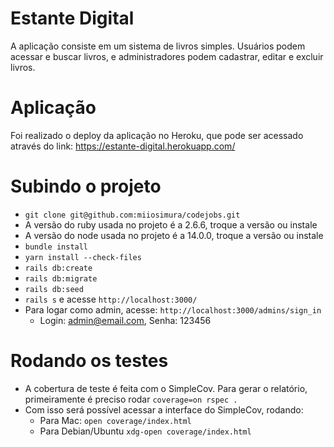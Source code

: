 # Estante Digital
A aplicação consiste em um sistema de livros simples. Usuários podem acessar e buscar livros, e administradores podem cadastrar, editar e excluir livros.

# Aplicação

Foi realizado o deploy da aplicação no Heroku, que pode ser acessado através do link: https://estante-digital.herokuapp.com/

# Subindo o projeto
* `git clone git@github.com:miiosimura/codejobs.git`
* A versão do ruby usada no projeto é a 2.6.6, troque a versão ou instale
* A versão do node usada no projeto é a 14.0.0, troque a versão ou instale
* `bundle install`
* `yarn install --check-files`
* `rails db:create`
* `rails db:migrate`
* `rails db:seed`
* `rails s` e acesse `http://localhost:3000/`
* Para logar como admin, acesse: `http://localhost:3000/admins/sign_in`
  * Login: admin@email.com, Senha: 123456

# Rodando os testes
* A cobertura de teste é feita com o SimpleCov. Para gerar o relatório, primeiramente é preciso rodar `coverage=on rspec .`
* Com isso será possível acessar a interface do SimpleCov, rodando:
  * Para Mac: `open coverage/index.html`
  * Para Debian/Ubuntu `xdg-open coverage/index.html`